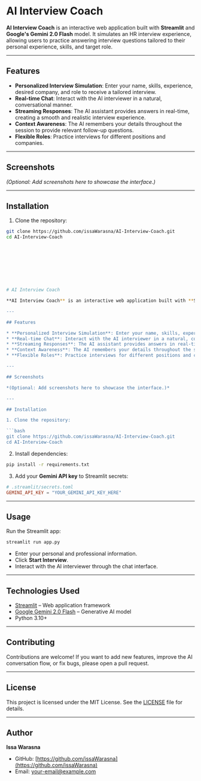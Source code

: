 # AI Interview Coach

**AI Interview Coach** is an interactive web application built with **Streamlit** and **Google's Gemini 2.0 Flash** model. It simulates an HR interview experience, allowing users to practice answering interview questions tailored to their personal experience, skills, and target role.

---

## Features

- **Personalized Interview Simulation**: Enter your name, skills, experience, desired company, and role to receive a tailored interview.
- **Real-time Chat**: Interact with the AI interviewer in a natural, conversational manner.
- **Streaming Responses**: The AI assistant provides answers in real-time, creating a smooth and realistic interview experience.
- **Context Awareness**: The AI remembers your details throughout the session to provide relevant follow-up questions.
- **Flexible Roles**: Practice interviews for different positions and companies.

---

## Screenshots

*(Optional: Add screenshots here to showcase the interface.)*

---

## Installation

1. Clone the repository:
```bash
git clone https://github.com/issaWarasna/AI-Interview-Coach.git
cd AI-Interview-Coach









# AI Interview Coach

**AI Interview Coach** is an interactive web application built with **Streamlit** and **Google's Gemini 2.0 Flash** model. It simulates an HR interview experience, allowing users to practice answering interview questions tailored to their personal experience, skills, and target role.

---

## Features

* **Personalized Interview Simulation**: Enter your name, skills, experience, desired company, and role to receive a tailored interview.
* **Real-time Chat**: Interact with the AI interviewer in a natural, conversational manner.
* **Streaming Responses**: The AI assistant provides answers in real-time, creating a smooth and realistic interview experience.
* **Context Awareness**: The AI remembers your details throughout the session to provide relevant follow-up questions.
* **Flexible Roles**: Practice interviews for different positions and companies.

---

## Screenshots

*(Optional: Add screenshots here to showcase the interface.)*

---

## Installation

1. Clone the repository:

```bash
git clone https://github.com/issaWarasna/AI-Interview-Coach.git
cd AI-Interview-Coach
```

2. Install dependencies:

```bash
pip install -r requirements.txt
```

3. Add your **Gemini API key** to Streamlit secrets:

```toml
# .streamlit/secrets.toml
GEMINI_API_KEY = "YOUR_GEMINI_API_KEY_HERE"
```

---

## Usage

Run the Streamlit app:

```bash
streamlit run app.py
```

* Enter your personal and professional information.
* Click **Start Interview**.
* Interact with the AI interviewer through the chat interface.

---

## Technologies Used

* [Streamlit](https://streamlit.io/) – Web application framework
* [Google Gemini 2.0 Flash](https://developers.google.com/experimental/generative-ai) – Generative AI model
* Python 3.10+

---

## Contributing

Contributions are welcome! If you want to add new features, improve the AI conversation flow, or fix bugs, please open a pull request.

---

## License

This project is licensed under the MIT License. See the [LICENSE](LICENSE) file for details.

---

## Author

**Issa Warasna**

* GitHub: [https://github.com/issaWarasna](https://github.com/issaWarasna)
* Email: [your-email@example.com](mailto:your-email@example.com)





